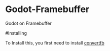 # Godot-Framebuffer
Godot on Framebuffer

#Installing

To Install this, you first need to install [convertfb](https://github.com/zqb-all/convertfb)
